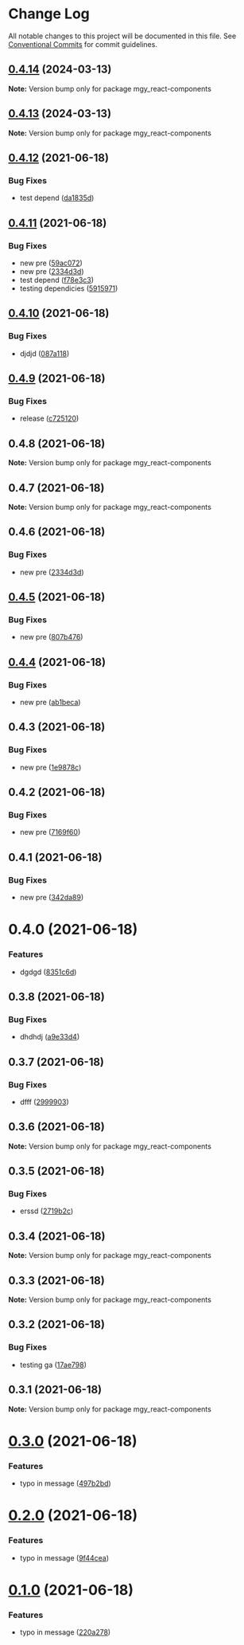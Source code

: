 # Change Log

All notable changes to this project will be documented in this file.
See [Conventional Commits](https://conventionalcommits.org) for commit guidelines.

## [0.4.14](https://github.com/trevoros/react-components/compare/mgy_react-components@0.4.13...mgy_react-components@0.4.14) (2024-03-13)

**Note:** Version bump only for package mgy_react-components





## [0.4.13](https://github.com/trevoros/react-components/compare/mgy_react-components@0.4.12...mgy_react-components@0.4.13) (2024-03-13)

**Note:** Version bump only for package mgy_react-components





## [0.4.12](https://github.com/trevoros/react-components/compare/mgy_react-components@0.4.11...mgy_react-components@0.4.12) (2021-06-18)


### Bug Fixes

* test depend ([da1835d](https://github.com/trevoros/react-components/commit/da1835d6f8df272be491cbf439bc5e9c204607b0))





## [0.4.11](https://github.com/trevoros/react-components/compare/mgy_react-components@0.4.10...mgy_react-components@0.4.11) (2021-06-18)


### Bug Fixes

* new pre ([59ac072](https://github.com/trevoros/react-components/commit/59ac072d1b60626811d58489e25a1e4175a6aba2))
* new pre ([2334d3d](https://github.com/trevoros/react-components/commit/2334d3db6df59ca8254d4ab20b00704fa95b88aa))
* test depend ([f78e3c3](https://github.com/trevoros/react-components/commit/f78e3c3ac20d7772f670f27a381363fb5e76e0cd))
* testing dependicies ([5915971](https://github.com/trevoros/react-components/commit/5915971845cabb11584eacd86e71dc99d49f2871))





## [0.4.10](https://github.com/trevoros/react-components/compare/mgy_react-components@0.4.9...mgy_react-components@0.4.10) (2021-06-18)


### Bug Fixes

* djdjd ([087a118](https://github.com/trevoros/react-components/commit/087a1184afc0c2a9ff529b292c5a243065aeffbf))





## [0.4.9](https://github.com/trevoros/react-components/compare/mgy_react-components@0.4.8...mgy_react-components@0.4.9) (2021-06-18)


### Bug Fixes

* release ([c725120](https://github.com/trevoros/react-components/commit/c7251207640471ce0be6ceeef5d988c2904ce8be))





## 0.4.8 (2021-06-18)

**Note:** Version bump only for package mgy_react-components





## 0.4.7 (2021-06-18)

**Note:** Version bump only for package mgy_react-components





## 0.4.6 (2021-06-18)


### Bug Fixes

* new pre ([2334d3d](https://github.com/trevoros/react-components/commit/2334d3db6df59ca8254d4ab20b00704fa95b88aa))





## [0.4.5](https://github.com/trevoros/react-components/compare/mgy_react-components@0.4.4...mgy_react-components@0.4.5) (2021-06-18)


### Bug Fixes

* new pre ([807b476](https://github.com/trevoros/react-components/commit/807b476428dc4bf0a18907b1cdf729a6a0e6727e))





## [0.4.4](https://github.com/trevoros/react-components/compare/mgy_react-components@0.4.3...mgy_react-components@0.4.4) (2021-06-18)


### Bug Fixes

* new pre ([ab1beca](https://github.com/trevoros/react-components/commit/ab1becac49b4c764576d43e2de2c7e775ff261ec))





## 0.4.3 (2021-06-18)


### Bug Fixes

* new pre ([1e9878c](https://github.com/trevoros/react-components/commit/1e9878cde409dc6fe9d0a3e42394d5a56d733f8c))





## 0.4.2 (2021-06-18)


### Bug Fixes

* new pre ([7169f60](https://github.com/trevoros/react-components/commit/7169f60f6498117c256ef0dfe70989cbd3391c27))





## 0.4.1 (2021-06-18)


### Bug Fixes

* new pre ([342da89](https://github.com/trevoros/react-components/commit/342da89a678c3d9561733fe2d4a2831c18ce86a0))





# 0.4.0 (2021-06-18)


### Features

* dgdgd ([8351c6d](https://github.com/trevoros/react-components/commit/8351c6d8f5454f7e0fe70a51ba4ef6cd93620514))





## 0.3.8 (2021-06-18)


### Bug Fixes

* dhdhdj ([a9e33d4](https://github.com/trevoros/react-components/commit/a9e33d4782821190fcdbeac33d5b11fe526ac4a8))





## 0.3.7 (2021-06-18)


### Bug Fixes

* dfff ([2999903](https://github.com/trevoros/react-components/commit/299990304d22f22159d84b7516c373d93bf21a91))





## 0.3.6 (2021-06-18)

**Note:** Version bump only for package mgy_react-components





## 0.3.5 (2021-06-18)


### Bug Fixes

* erssd ([2719b2c](https://github.com/trevoros/react-components/commit/2719b2ce599e58ffeea32c55081026405a874d8a))





## 0.3.4 (2021-06-18)

**Note:** Version bump only for package mgy_react-components





## 0.3.3 (2021-06-18)

**Note:** Version bump only for package mgy_react-components





## 0.3.2 (2021-06-18)


### Bug Fixes

* testing ga ([17ae798](https://github.com/trevoros/react-components/commit/17ae798bb50371c7c0721c605f326526227315c7))





## 0.3.1 (2021-06-18)

**Note:** Version bump only for package mgy_react-components





# [0.3.0](https://github.com/trevoros/react-components/compare/mgy_react-components@0.2.0...mgy_react-components@0.3.0) (2021-06-18)


### Features

* typo in message ([497b2bd](https://github.com/trevoros/react-components/commit/497b2bd9e968515c828a1110a0729d70dffdf88d))





# [0.2.0](https://github.com/trevoros/react-components/compare/mgy_react-components@0.1.0...mgy_react-components@0.2.0) (2021-06-18)


### Features

* typo in message ([9f44cea](https://github.com/trevoros/react-components/commit/9f44ceaf233736264d78b60b968a5e3244980438))





# [0.1.0](https://github.com/trevoros/react-components/compare/mgy_react-components@0.0.4...mgy_react-components@0.1.0) (2021-06-18)


### Features

* typo in message ([220a278](https://github.com/trevoros/react-components/commit/220a278d416ec7517ed8e0dd2ea2743c5a895807))
